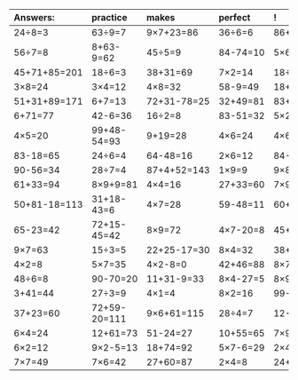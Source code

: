 | Answers: | practice | makes | perfect | ! |
| :--- | :--- | :--- | :--- | :--- |
| 24÷8=3 | 63÷9=7 | 9×7+23=86 | 36÷6=6 | 86+48+48=182 | 
| 56÷7=8 | 8+63-9=62 | 45÷5=9 | 84-74=10 | 5×6-2=28 | 
| 45+71+85=201 | 18÷6=3 | 38+31=69 | 7×2=14 | 18÷9=2 | 
| 3×8=24 | 3×4=12 | 4×8=32 | 58-9=49 | 18+20=38 | 
| 51+31+89=171 | 6+7=13 | 72+31-78=25 | 32+49=81 | 83+59+51=193 | 
| 6+71=77 | 42-6=36 | 16÷2=8 | 83-51=32 | 5×2=10 | 
| 4×5=20 | 99+48-54=93 | 9+19=28 | 4×6=24 | 4×6+65=89 | 
| 83-18=65 | 24÷6=4 | 64-48=16 | 2×6=12 | 84-77=7 | 
| 90-56=34 | 28÷7=4 | 87+4+52=143 | 1×9=9 | 9×8=72 | 
| 61+33=94 | 8×9+9=81 | 4×4=16 | 27+33=60 | 7×9-53=10 | 
| 50+81-18=113 | 31+18-43=6 | 4×7=28 | 59-48=11 | 60+17=77 | 
| 65-23=42 | 72+15-45=42 | 8×9=72 | 4×7-20=8 | 45+29=74 | 
| 9×7=63 | 15÷3=5 | 22+25-17=30 | 8×4=32 | 38+91+63=192 | 
| 4×2=8 | 5×7=35 | 4×2-8=0 | 42+46=88 | 8×7=56 | 
| 48÷6=8 | 90-70=20 | 11+31-9=33 | 8×4-27=5 | 8×9+26=98 | 
| 3+41=44 | 27÷3=9 | 4×1=4 | 8×2=16 | 99-74=25 | 
| 37+23=60 | 72+59-20=111 | 9×6+61=115 | 28÷4=7 | 12-10=2 | 
| 6×4=24 | 12+61=73 | 51-24=27 | 10+55=65 | 7×9=63 | 
| 6×2=12 | 9×2-5=13 | 18+74=92 | 5×7-6=29 | 2×4+42=50 | 
| 7×7=49 | 7×6=42 | 27+60=87 | 2×4=8 | 24+55=79 | 
